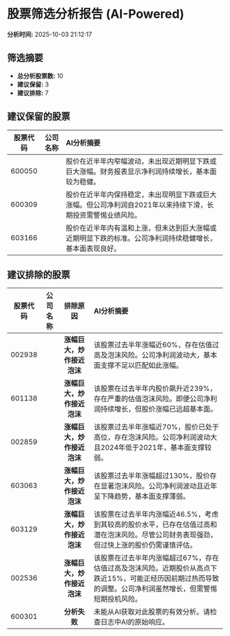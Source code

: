 # 股票筛选分析报告 (AI-Powered)

**分析时间:** 2025-10-03 21:12:17

## 筛选摘要

- **总分析股票数:** 10
- **建议保留:** 3
- **建议排除:** 7

## 建议保留的股票

| 股票代码 | 公司名称 | AI分析摘要 |
|:---:|:---:|:---|
| 600050 |  | 股价在近半年内窄幅波动，未出现近期明显下跌或巨大涨幅。财务报表显示净利润持续增长，基本面较为稳健。 |
| 600309 |  | 股价在近半年内保持稳定，未出现明显下跌或巨大涨幅。但公司净利润自2021年以来持续下滑，长期投资需警惕业绩风险。 |
| 603166 |  | 股价在近半年内有温和上涨，但未达到巨大涨幅或近期明显下跌的标准。公司净利润持续稳健增长，基本面表现良好。 |

## 建议排除的股票

| 股票代码 | 公司名称 | 排除原因 | AI分析摘要 |
|:---:|:---:|:---:|:---|
| 002938 |  | **涨幅巨大，炒作接近泡沫** | 该股票过去半年涨幅近60%，存在估值过高及泡沫风险。公司净利润波动大，基本面支撑不足以匹配如此涨幅。 |
| 601138 |  | **涨幅巨大，炒作接近泡沫** | 该股票在过去半年内股价飙升近239%，存在严重的估值泡沫风险。即便公司净利润持续增长，但股价涨幅已远超基本面。 |
| 002859 |  | **涨幅巨大，炒作接近泡沫** | 该股票过去半年涨幅近70%，股价已处于高位，存在泡沫风险。公司净利润波动大且2024年低于2021年，基本面支撑较弱。 |
| 603063 |  | **涨幅巨大，炒作接近泡沫** | 该股票过去半年涨幅超过130%，股价存在显著泡沫风险。公司净利润波动且近年呈下降趋势，基本面支撑薄弱。 |
| 603129 |  | **涨幅巨大，炒作接近泡沫** | 该股票在过去半年内涨幅近46.5%，考虑到其较高的股价水平，已存在估值过高和潜在泡沫风险。尽管公司财务表现强劲，但过快上涨的股价仍需谨慎评估。 |
| 002536 |  | **涨幅巨大，炒作接近泡沫** | 该股票在过去半年内涨幅超过67%，存在估值过高及泡沫风险。近期股价从高点下跌近15%，可能正经历因前期过热而导致的调整。公司净利润虽然增长，但需警惕短期投机风险。 |
| 600301 |  | **分析失败** | 未能从AI获取对此股票的有效分析。请检查日志中AI的原始响应。 |
